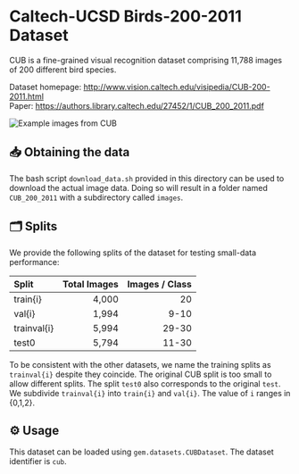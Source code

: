 # Caltech-UCSD Birds-200-2011 Dataset

CUB is a fine-grained visual recognition dataset comprising 11,788 images of 200 different bird species.

Dataset homepage: <http://www.vision.caltech.edu/visipedia/CUB-200-2011.html>  
Paper: <https://authors.library.caltech.edu/27452/1/CUB_200_2011.pdf>

![Example images from CUB](http://www.vision.caltech.edu/visipedia/collage.jpg)


## 📥 Obtaining the data

The bash script `download_data.sh` provided in this directory can be used to download the actual image data. Doing so will result in a folder named `CUB_200_2011` with a subdirectory called `images`.


## 🗂️ Splits

We provide the following splits of the dataset for testing small-data performance:

|   Split      | Total Images | Images / Class |
|:-------------|-------------:|---------------:|
| train{i}     |        4,000 |             20 |
| val{i}       |        1,994 |           9-10 |
| trainval{i}  |        5,994 |          29-30 |
| test0        |        5,794 |          11-30 |

To be consistent with the other datasets, we name the training splits as `trainval{i}` despite they coincide. The original CUB split is too small to allow different splits. The split `test0` also corresponds to the original `test`.
We subdivide `trainval{i}` into `train{i}` and `val{i}`.
The value of `i` ranges in {0,1,2}.


## ⚙️ Usage

This dataset can be loaded using `gem.datasets.CUBDataset`.
The dataset identifier is `cub`.
